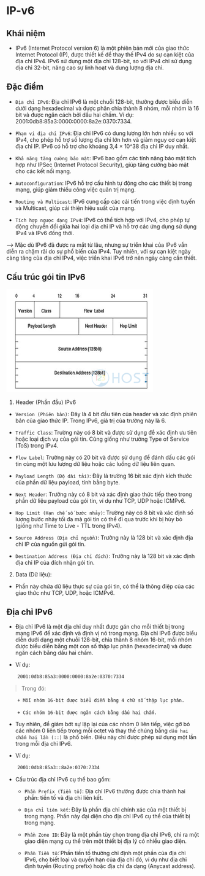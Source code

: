 # IP-v6

## Khái niệm

- IPv6 (Internet Protocol version 6) là một phiên bản mới của giao thức Internet Protocol (IP), được thiết kế để thay thế IPv4 do sự cạn kiệt của địa chỉ IPv4. IPv6 sử dụng một địa chỉ 128-bit, so với IPv4 chỉ sử dụng địa chỉ 32-bit, nâng cao sự linh hoạt và dung lượng địa chỉ.

## Đặc điểm

- `Địa chỉ IPv6`: Địa chỉ IPv6 là một chuỗi 128-bit, thường được biểu diễn dưới dạng hexadecimal và được phân chia thành 8 nhóm, mỗi nhóm là 16 bit và được ngăn cách bởi dấu hai chấm. Ví dụ: 2001:0db8:85a3:0000:0000:8a2e:0370:7334.

- `Phạm vi địa chỉ IPv6`: Địa chỉ IPv6 có dung lượng lớn hơn nhiều so với IPv4, cho phép hỗ trợ số lượng địa chỉ lớn hơn và giảm nguy cơ cạn kiệt địa chỉ IP. IPv6 có hỗ trợ cho khoảng 3,4 × 10^38 địa chỉ IP duy nhất.

- `Khả năng tăng cường bảo mật`: IPv6 bao gồm các tính năng bảo mật tích hợp như IPSec (Internet Protocol Security), giúp tăng cường bảo mật cho các kết nối mạng.

- `Autoconfiguration`: IPv6 hỗ trợ cấu hình tự động cho các thiết bị trong mạng, giúp giảm thiểu công việc quản trị mạng.

- `Routing và Multicast`: IPv6 cung cấp các cải tiến trong việc định tuyến và Multicast, giúp cải thiện hiệu suất của mạng.

- `Tích hợp ngược dạng IPv4`: IPv6 có thể tích hợp với IPv4, cho phép tự động chuyển đổi giữa hai loại địa chỉ IP và hỗ trợ các ứng dụng sử dụng IPv4 và IPv6 đồng thời.

--> Mặc dù IPv6 đã được ra mắt từ lâu, nhưng sự triển khai của IPv6 vẫn diễn ra chậm rãi do sự phổ biến của IPv4. Tuy nhiên, với sự cạn kiệt ngày càng tăng của địa chỉ IPv4, việc triển khai IPv6 trở nên ngày càng cần thiết.

## Cấu trúc gói tin IPv6

![](../image/Cau-truc-IPv6.png)

1. Header (Phần đầu) IPv6

- `Version (Phiên bản)`: Đây là 4 bit đầu tiên của header và xác định phiên bản của giao thức IP. Trong IPv6, giá trị của trường này là 6.

- `Traffic Class`: Trường này có 8 bit và được sử dụng để xác định ưu tiên hoặc loại dịch vụ của gói tin. Cũng giống như trường Type of Service (ToS) trong IPv4.

- `Flow Label`: Trường này có 20 bit và được sử dụng để đánh dấu các gói tin cùng một lưu lượng dữ liệu hoặc các luồng dữ liệu liên quan.

- `Payload Length (Độ dài tải)`: Đây là trường 16 bit xác định kích thước của phần dữ liệu payload, tính bằng byte.

- `Next Header`: Trường này có 8 bit và xác định giao thức tiếp theo trong phần dữ liệu payload của gói tin, ví dụ như TCP, UDP hoặc ICMPv6.

- `Hop Limit (Hạn chế số bước nhảy)`: Trường này có 8 bit và xác định số lượng bước nhảy tối đa mà gói tin có thể đi qua trước khi bị hủy bỏ (giống như Time to Live - TTL trong IPv4).

- `Source Address (Địa chỉ nguồn)`: Trường này là 128 bit và xác định địa chỉ IP của nguồn gửi gói tin.

- `Destination Address (Địa chỉ đích)`: Trường này là 128 bit và xác định địa chỉ IP của đích nhận gói tin.

2. Data (Dữ liệu):

- Phần này chứa dữ liệu thực sự của gói tin, có thể là thông điệp của các giao thức như TCP, UDP, hoặc ICMPv6.

## Địa chỉ IPv6

- Địa chỉ IPv6 là một địa chỉ duy nhất được gán cho mỗi thiết bị trong mạng IPv6 để xác định và định vị nó trong mạng. Địa chỉ IPv6 được biểu diễn dưới dạng một chuỗi 128-bit, chia thành 8 nhóm 16-bit, mỗi nhóm được biểu diễn bằng một con số thập lục phân (hexadecimal) và được ngăn cách bằng dấu hai chấm.

- Ví dụ: 
```sh
	2001:0db8:85a3:0000:0000:8a2e:0370:7334
```

> Trong đó: 

		+ Mỗi nhóm 16-bit được biểu diễn bằng 4 chữ số thập lục phân. 

     	+ Các nhóm 16-bit được ngăn cách bằng dấu hai chấm. 
 
- Tuy nhiên, để giảm bớt sự lặp lại của các nhóm 0 liên tiếp, việc gỡ bỏ các nhóm 0 liên tiếp trong mỗi octet và thay thế chúng bằng `dấu hai chấm hai lần (::)` là phổ biến. Điều này chỉ được phép sử dụng một lần trong mỗi địa chỉ IPv6.

- Ví dụ:

```sh
	2001:0db8:85a3::8a2e:0370:7334
```

- Cấu trúc địa chỉ IPv6 cụ thể bao gồm:

	+ `Phần Prefix (Tiền tố)`: Địa chỉ IPv6 thường được chia thành hai phần: tiền tố và địa chỉ liên kết.

	+ `Địa chỉ liên kết`: Đây là phần địa chỉ chính xác của một thiết bị trong mạng. Phần này đại diện cho địa chỉ IPv6 cụ thể của thiết bị trong mạng.

	+ `Phần Zone ID`: Đây là một phần tùy chọn trong địa chỉ IPv6, chỉ ra một giao diện mạng cụ thể trên một thiết bị địa lý có nhiều giao diện.

	+ `Phần Tiền tố`: Phần tiền tố thường chỉ định một phần của địa chỉ IPv6, cho biết loại và quyền hạn của địa chỉ đó, ví dụ như địa chỉ định tuyến (Routing prefix) hoặc địa chỉ đa dạng (Anycast address).

